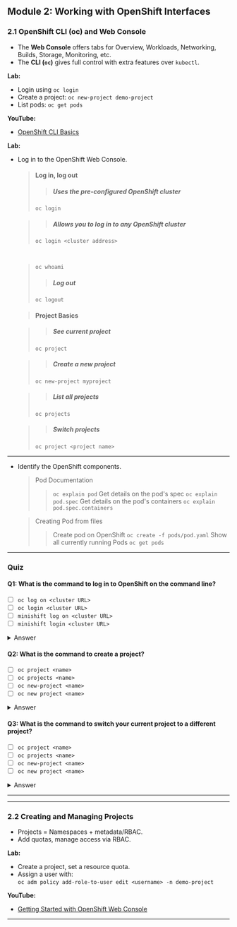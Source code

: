 ## Module 2: Working with OpenShift Interfaces 

### 2.1 OpenShift CLI (oc) and Web Console

- The **Web Console** offers tabs for Overview, Workloads, Networking, Builds, Storage, Monitoring, etc.
- The **CLI (`oc`)** gives full control with extra features over `kubectl`.

**Lab:**  
- Login using `oc login`
- Create a project: `oc new-project demo-project`
- List pods: `oc get pods`

**YouTube:**  
- [OpenShift CLI Basics](https://www.youtube.com/watch?v=8wFJe2U1GdI)

**Lab:**  
- Log in to the OpenShift Web Console.

    > #### Log in, log out
    >
    >> ##### Uses the pre-configured OpenShift cluster
    >  `oc login`

    >> ##### Allows you to log in to any OpenShift cluster
    > `oc login <cluster address>` 
    <br/>

    > `oc whoami`
    >> ##### Log out
    > `oc logout`


    > #### Project Basics

    >> ##### See current project
    > `oc project`

    >> ##### Create a new project
    > `oc new-project myproject`

    >> ##### List all projects
    > `oc projects`

    >> ##### Switch projects
    > `oc project <project name>`
___

- Identify the OpenShift components.
    > Pod Documentation 
    >> `oc explain pod`
    > Get details on the pod's spec
    >> `oc explain pod.spec`
    > Get details on the pod's containers
    > `oc explain pod.spec.containers`
    
    > Creating Pod from files
    >> Create pod on OpenShift
    > `oc create -f pods/pod.yaml`
    >> Show all currently running Pods
    > `oc get pods`
___
### Quiz

#### Q1: What is the command to log in to OpenShift on the command line?
- [ ] `oc log on <cluster URL>`
- [ ] `oc login <cluster URL>`
- [ ] `minishift log on <cluster URL>`
- [ ] `minishift login <cluster URL>`
<details>
  <summary> Answer </summary>

   `oc login <cluster URL>`

</details>


#### Q2: What is the command to create a project?
- [ ] `oc project <name>`
- [ ] `oc projects <name>`
- [ ] `oc new-project <name>`
- [ ] `oc new project <name>`
<details>
  <summary> Answer </summary>

   `oc new-project <name>`

</details>

#### Q3: What is the command to switch your current project to a different project?
- [ ] `oc project <name>`
- [ ] `oc projects <name>`
- [ ] `oc new-project <name>`
- [ ] `oc new project <name>`
<details>
  <summary> Answer </summary>

   `oc project <name>`

</details>

---
---

### 2.2 Creating and Managing Projects

- Projects = Namespaces + metadata/RBAC.
- Add quotas, manage access via RBAC.

**Lab:**  
- Create a project, set a resource quota.
- Assign a user with:  
  `oc adm policy add-role-to-user edit <username> -n demo-project`

**YouTube:**  
- [Getting Started with OpenShift Web Console](https://www.youtube.com/watch?v=Qzvfi6VSFoc)

---
